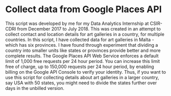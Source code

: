 # Collect data from Google Places API
This script was developed by me for my Data Analytics Internship at CSIR-CDRI from December 2017 to July 2018.
This was created in an attempt to collect contact and location details for art galleries in a country, for multiple countries.
In this script, I have collected data for art galleries in Malta - which has six provinces. 
I have found through experiment that dividing a country into smaller units like states or provinces provide better and more complete results.
The Google Places API Web Service enforces a default limit of 1,000 free requests per 24 hour period.
You can increase this limit free of charge, up to 150,000 requests per 24 hour period, by enabling billing on the Google API Console to verify your identity.
Thus, if you want to use this script for collecting details about art galleries in a larger country, say USA with 50 states, you might need to divide the states further over days in the unbilled version.
